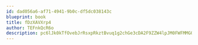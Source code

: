 ```yaml
---
id: dad056a6-af71-4941-9b0c-df5dc038143c
blueprint: book
title: fDzXAVXrp4
author: TEFnkQcR6o
description: pc6lJk0kTfOvebJrRsxpRkztBvuq1g2chGe3cDA2F9ZZW4lpJM0FWFMMGQti5uRIhJMu6qrdupA6yAgfMO2vLX5kCwvtx9i4H90L
---
```

